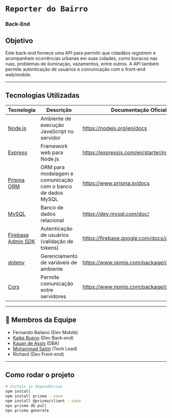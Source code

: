 ﻿#  `Reporter do Bairro`
### Back-End

## Objetivo
Este back-end fornece uma API para permitir que cidadãos registrem e acompanhem ocorrências urbanas em suas cidades, como buracos nas ruas, problemas de iluminação, vazamentos, entre outros. A API também permite autenticação de usuários e comunicação com o front-end web/mobile.

---

##  Tecnologias Utilizadas

| Tecnologia                     | Descrição                                                                 | Documentação Oficial                                     |
|-------------------------------|---------------------------------------------------------------------------|----------------------------------------------------------|
| [Node.js](https://nodejs.org/)        | Ambiente de execução JavaScript no servidor                            | https://nodejs.org/en/docs                              |
| [Express](https://expressjs.com/)     | Framework web para Node.js                                              | https://expressjs.com/en/starter/installing.html        |
| [Prisma ORM](https://www.prisma.io/) | ORM para modelagem e comunicação com o banco de dados MySQL            | https://www.prisma.io/docs                              |
| [MySQL](https://www.mysql.com/)       | Banco de dados relacional                                               | https://dev.mysql.com/doc/                              |
| [Firebase Admin SDK](https://firebase.google.com/docs/admin/setup) | Autenticação de usuários (validação de tokens)           | https://firebase.google.com/docs/auth                   |
| [dotenv](https://www.npmjs.com/package/dotenv) | Gerenciamento de variáveis de ambiente                    | https://www.npmjs.com/package/dotenv                     |
| [Cors](https://www.npmjs.com/package/cors) | Permite comunicação entre servidores                      | https://www.npmjs.com/package/cors                       |


---

## 👥 Membros da Equipe

- Fernando Baliano (Dev Mobile)
- [Kaike Bueno](https://www.linkedin.com/in/kaike-bueno-3b10a82b1/) (Dev Back-end)
- [Kauan de Assis](https://github.com/kauanmlk9860) (DBA)
- [Mohammad Salim](https://www.linkedin.com/in/mohammad-salim-197481320/) (Tech Lead)
- Richard (Dev Front-end)

---

## Como rodar o projeto

```bash
# Instale as dependências
npm install
npm install prisma --save
npm install @prisma/client --save
npx prisma db pull
npx prisma generate




